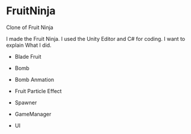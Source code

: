 # FruitNinja
Clone of Fruit Ninja

I made the Fruit Ninja. I used the Unity Editor and C# for coding. I want to explain What I did.

- Blade Fruit

- Bomb

- Bomb Anmation

- Fruit Particle Effect

- Spawner

- GameManager

- UI

